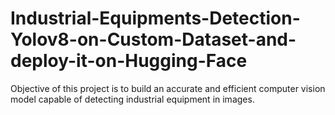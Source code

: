 # Industrial-Equipments-Detection-Yolov8-on-Custom-Dataset-and-deploy-it-on-Hugging-Face
Objective of this project is to build an accurate and efficient computer vision model capable of detecting industrial equipment in images.
